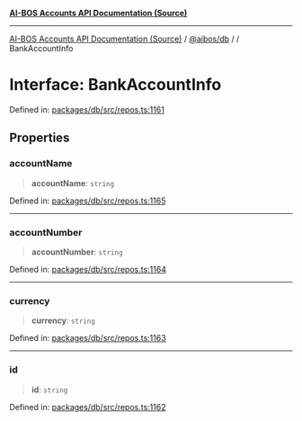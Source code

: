 [**AI-BOS Accounts API Documentation (Source)**](../../../README.md)

***

[AI-BOS Accounts API Documentation (Source)](../../../README.md) / [@aibos/db](../README.md) / [](../README.md) / BankAccountInfo

# Interface: BankAccountInfo

Defined in: [packages/db/src/repos.ts:1161](https://github.com/pohlai88/accounts/blob/48103fb36d28b2b9bfb33472b6de2f719773cde9/packages/db/src/repos.ts#L1161)

## Properties

### accountName

> **accountName**: `string`

Defined in: [packages/db/src/repos.ts:1165](https://github.com/pohlai88/accounts/blob/48103fb36d28b2b9bfb33472b6de2f719773cde9/packages/db/src/repos.ts#L1165)

***

### accountNumber

> **accountNumber**: `string`

Defined in: [packages/db/src/repos.ts:1164](https://github.com/pohlai88/accounts/blob/48103fb36d28b2b9bfb33472b6de2f719773cde9/packages/db/src/repos.ts#L1164)

***

### currency

> **currency**: `string`

Defined in: [packages/db/src/repos.ts:1163](https://github.com/pohlai88/accounts/blob/48103fb36d28b2b9bfb33472b6de2f719773cde9/packages/db/src/repos.ts#L1163)

***

### id

> **id**: `string`

Defined in: [packages/db/src/repos.ts:1162](https://github.com/pohlai88/accounts/blob/48103fb36d28b2b9bfb33472b6de2f719773cde9/packages/db/src/repos.ts#L1162)
